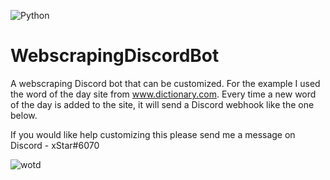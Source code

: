![Python](https://img.shields.io/badge/python-3670A0?style=for-the-badge&logo=python&logoColor=ffdd54)
# WebscrapingDiscordBot
A webscraping Discord bot that can be customized. For the example I used the word of the day site from www.dictionary.com. Every time a new word of the day is added to the site, it will send a Discord webhook like the one below. 

If you would like help customizing this please send me a message on Discord - xStar#6070


![wotd](https://media.discordapp.net/attachments/1047960552758071297/1047975909732384802/image.png)
